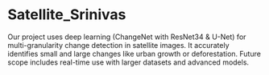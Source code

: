 # Satellite_Srinivas
Our project uses deep learning (ChangeNet with ResNet34 &amp; U-Net) for multi-granularity change detection in satellite images. It accurately identifies small and large changes like urban growth or deforestation. Future scope includes real-time use with larger datasets and advanced models.
